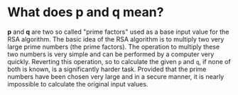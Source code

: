 # What does p and q mean?

**p** and **q** are two so called "prime factors" used as a base input value for the RSA algorithm. The basic idea of the RSA algorithm is to multiply two very large prime numbers (the prime factors). The operation to multiply these two numbers is very simple and can be performed by a computer very quickly. Reverting this operation, so to calculate the given `p` and `q`, if none of both is known, is a significantly harder task. Provided that the prime numbers have been chosen very large and in a secure manner, it is nearly impossible to calculate the original input values.